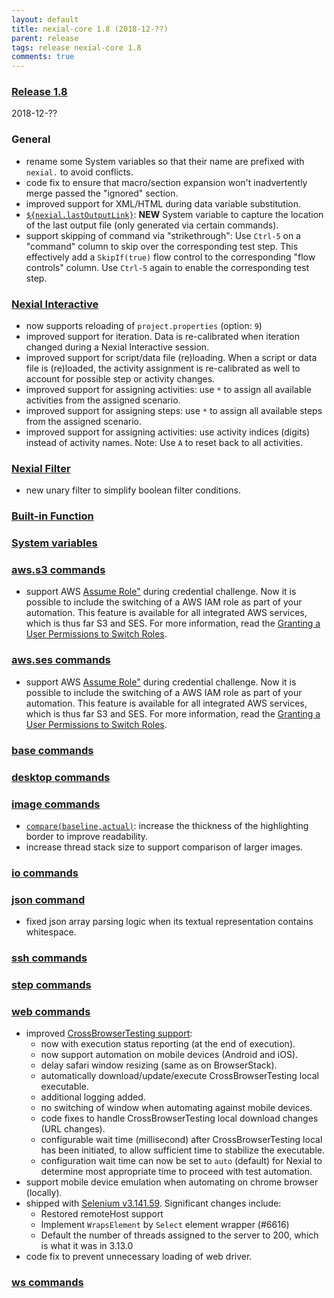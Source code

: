 ```yaml
---
layout: default
title: nexial-core 1.8 (2018-12-??)
parent: release
tags: release nexial-core 1.8
comments: true
---
```


### <a href="https://github.com/nexiality/nexial-core/releases/tag/nexial-core-1.8" class="external-link" target="_nexial_link">Release 1.8</a>
2018-12-??


### General
- rename some System variables so that their name are prefixed with `nexial.` to avoid conflicts.
- code fix to ensure that macro/section expansion won't inadvertently merge passed the "ignored" section.
- improved support for XML/HTML during data variable substitution.
- [`${nexial.lastOutputLink}`](../systemvars/index#nexial.lastOutputLink): **NEW** System variable to capture the 
  location of the last output file (only generated via certain commands).
- support skipping of command via "strikethrough": Use `Ctrl-5` on a "command" column to skip over the corresponding
  test step. This effectively add a `SkipIf(true)` flow control to the corresponding "flow controls" column. 
  Use `Ctrl-5` again to enable the corresponding test step.


### [Nexial Interactive](../interactive)
- now supports reloading of `project.properties` (option: `9`)
- improved support for iteration. Data is re-calibrated when iteration changed during a Nexial Interactive session.
- improved support for script/data file (re)loading. When a script or data file is (re)loaded, the activity assignment 
  is re-calibrated as well to account for possible step or activity changes.
- improved support for assigning activities: use `*` to assign all available activities from the assigned scenario.
- improved support for assigning steps: use `*` to assign all available steps from the assigned scenario.
- improved support for assigning activities: use activity indices (digits) instead of activity names. Note: Use `A` to 
  reset back to all activities.


### [Nexial Filter](../flowcontrols/filter)
- new unary filter to simplify boolean filter conditions.


### [Built-in Function](../functions)


### [System variables](../systemvars)


### [aws.s3 commands](../commands/aws.ses)
- support AWS <a href="https://docs.aws.amazon.com/IAM/latest/UserGuide/id_roles_use_switch-role-api.html" class="external-link" target="_nexial_link">Assume Role"</a> 
  during credential challenge. Now it is possible to include the switching of a AWS IAM role as part of your automation. 
  This feature is available for all integrated AWS services, which is thus far S3 and SES. For more information, read 
  the <a href="https://docs.aws.amazon.com/IAM/latest/UserGuide/id_roles_use_permissions-to-switch.html" class="external-link" target="_nexial_link">Granting a User Permissions to Switch Roles</a>.


### [aws.ses commands](../commands/aws.ses)
- support AWS <a href="https://docs.aws.amazon.com/IAM/latest/UserGuide/id_roles_use_switch-role-api.html" class="external-link" target="_nexial_link">Assume Role"</a> 
  during credential challenge. Now it is possible to include the switching of a AWS IAM role as part of your automation. 
  This feature is available for all integrated AWS services, which is thus far S3 and SES. For more information, read 
  the <a href="https://docs.aws.amazon.com/IAM/latest/UserGuide/id_roles_use_permissions-to-switch.html" class="external-link" target="_nexial_link">Granting a User Permissions to Switch Roles</a>.


### [base commands](../commands/base)


### [desktop commands](../commands/desktop)


### [image commands](../commands/image)
- [`compare(baseline,actual)`](../commands/image/compare(baseline,actual)): increase the thickness of the highlighting 
  border to improve readability.
- increase thread stack size to support comparison of larger images.


### [io commands](../commands/io)


### [json command](../commands/json)
- fixed json array parsing logic when its textual representation contains whitespace.

### [ssh commands](../commands/ssh)


### [step commands](../commands/step)


### [web commands](../commands/web)
- improved [CrossBrowserTesting support](../tipsandtricks/CrossBrowserTestingIntegration):
  - now with execution status reporting (at the end of execution).
  - now support automation on mobile devices (Android and iOS).
  - delay safari window resizing (same as on BrowserStack).
  - automatically download/update/execute CrossBrowserTesting local executable.
  - additional logging added.
  - no switching of window when automating against mobile devices.
  - code fixes to handle CrossBrowserTesting local download changes (URL changes).
  - configurable wait time (millisecond) after CrossBrowserTesting local has been initiated, to allow sufficient time
    to stabilize the executable.
  - configuration wait time can now be set to `auto` (default) for Nexial to determine most appropriate time to proceed 
    with test automation.
- support mobile device emulation when automating on chrome browser (locally).
- shipped with <a href="https://raw.githubusercontent.com/SeleniumHQ/selenium/master/java/CHANGELOG" class="external-link" target="_nexial_link">Selenium v3.141.59</a>.
  Significant changes include:
  - Restored remoteHost support
  - Implement `WrapsElement` by `Select` element wrapper (#6616)
  - Default the number of threads assigned to the server to 200, which is what it was in 3.13.0
- code fix to prevent unnecessary loading of web driver.


### [ws commands](../commands/ws)

